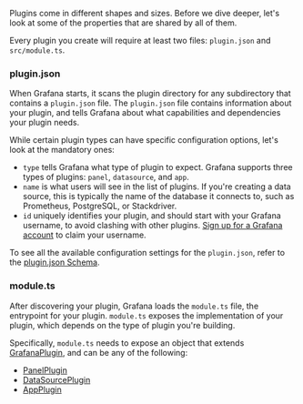 Plugins come in different shapes and sizes. Before we dive deeper, let's look at some of the properties that are shared by all of them.

Every plugin you create will require at least two files: `plugin.json` and `src/module.ts`.

### plugin.json

When Grafana starts, it scans the plugin directory for any subdirectory that contains a `plugin.json` file. The `plugin.json` file contains information about your plugin, and tells Grafana about what capabilities and dependencies your plugin needs.

While certain plugin types can have specific configuration options, let's look at the mandatory ones:

- `type` tells Grafana what type of plugin to expect. Grafana supports three types of plugins: `panel`, `datasource`, and `app`.
- `name` is what users will see in the list of plugins. If you're creating a data source, this is typically the name of the database it connects to, such as Prometheus, PostgreSQL, or Stackdriver.
- `id` uniquely identifies your plugin, and should start with your Grafana username, to avoid clashing with other plugins. [Sign up for a Grafana account](https://grafana.com/signup/) to claim your username.

To see all the available configuration settings for the `plugin.json`, refer to the [plugin.json Schema](/docs/grafana/latest/plugins/developing/plugin.json/).

### module.ts

After discovering your plugin, Grafana loads the `module.ts` file, the entrypoint for your plugin. `module.ts` exposes the implementation of your plugin, which depends on the type of plugin you're building.

Specifically, `module.ts` needs to expose an object that extends [GrafanaPlugin](https://github.com/grafana/grafana/blob/08bf2a54523526a7f59f7c6a8dafaace79ab87db/packages/grafana-data/src/types/plugin.ts#L124), and can be any of the following:

- [PanelPlugin](https://github.com/grafana/grafana/blob/08bf2a54523526a7f59f7c6a8dafaace79ab87db/packages/grafana-data/src/types/panel.ts#L73)
- [DataSourcePlugin](https://github.com/grafana/grafana/blob/08bf2a54523526a7f59f7c6a8dafaace79ab87db/packages/grafana-data/src/types/datasource.ts#L33)
- [AppPlugin](https://github.com/grafana/grafana/blob/45b7de1910819ad0faa7a8aeac2481e675870ad9/packages/grafana-data/src/types/app.ts#L27)